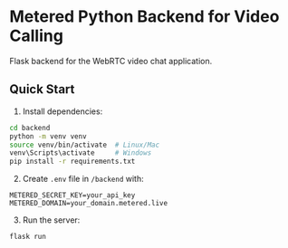 # Metered Python Backend for Video Calling

Flask backend for the WebRTC video chat application.

## Quick Start

1. Install dependencies:
```bash
cd backend
python -m venv venv
source venv/bin/activate  # Linux/Mac
venv\Scripts\activate     # Windows
pip install -r requirements.txt
```

2. Create `.env` file in `/backend` with:
```
METERED_SECRET_KEY=your_api_key
METERED_DOMAIN=your_domain.metered.live
```

3. Run the server:
```
flask run  
````